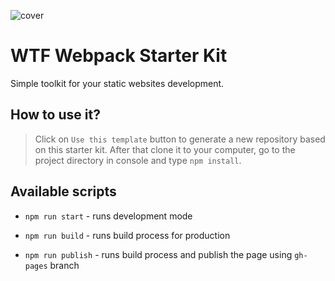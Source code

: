 ![cover](https://cotenfrontend.pl/img/cover.png)

# WTF Webpack Starter Kit 

Simple toolkit for your static websites development.

## How to use it?

> Click on `Use this template` button to generate a new repository based on this starter kit. After that clone it to your computer, go to the project directory in console and type `npm install`.

## Available scripts

- `npm run start` - runs development mode

- `npm run build` - runs build process for production

- `npm run publish` - runs build process and publish the page using `gh-pages` branch

